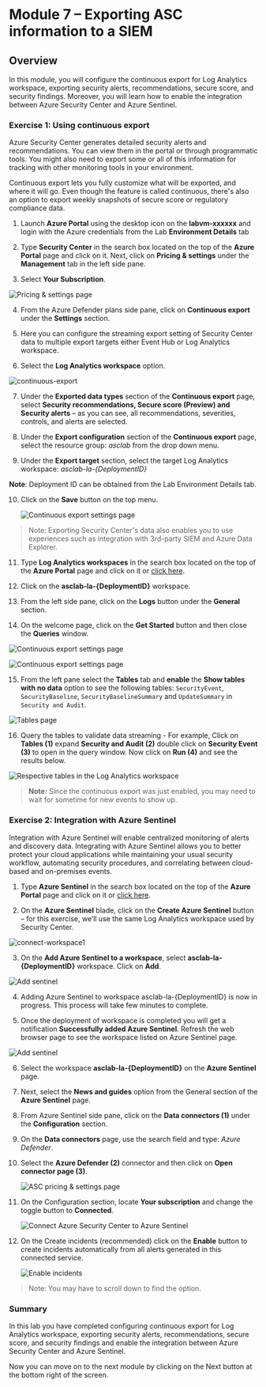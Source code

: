 # Module 7 – Exporting ASC information to a SIEM


## Overview

In this module, you will configure the continuous export for Log Analytics workspace, exporting security alerts, recommendations, secure score, and security findings. Moreover, you will learn how to enable the integration between Azure Security Center and Azure Sentinel.

### Exercise 1: Using continuous export

Azure Security Center generates detailed security alerts and recommendations. You can view them in the portal or through programmatic tools. You might also need to export some or all of this information for tracking with other monitoring tools in your environment.

Continuous export lets you fully customize what will be exported, and where it will go. Even though the feature is called continuous, there's also an option to export weekly snapshots of secure score or regulatory compliance data.

1.	Launch **Azure Portal** using the desktop icon on the **labvm-xxxxxx** and login with the Azure credentials from the Lab **Environment Details** tab

2.	Type **Security Center** in the search box located on the top of the **Azure Portal** page and click on it. Next, click on **Pricing & settings** under the **Management** tab in the left side pane.

3.	Select **Your Subscription**.

   ![Pricing & settings page](../Images/asc-pricing-settings-sub.gif?raw=true)

4.	From the Azure Defender plans side pane, click on **Continuous export** under the **Settings** section.

5.	Here you can configure the streaming export setting of Security Center data to multiple export targets either Event Hub or Log Analytics workspace.

6.	Select the **Log Analytics workspace** option.

   ![continuous-export](../Images/continuous-export.png)

7.	Under the **Exported data types** section of the **Continuous export** page, select **Security recommendations, Secure score (Preview) and Security alerts** – as you can see, all recommendations, severities, controls, and alerts are selected.

8.	Under the **Export configuration** section of the **Continuous export** page, select the resource group: *asclab* from the drop down menu.

9.	Under the **Export target** section, select the target Log Analytics workspace: *asclab-la-{DeploymentID}*

   **Note**: Deployment ID can be obtained from the Lab Environment Details tab.

10. Click on the **Save** button on the top menu.

    ![Continuous export settings page](../Images/asc-continuous-export-settings.gif?raw=true)

> Note: Exporting Security Center's data also enables you to use experiences such as integration with 3rd-party SIEM and Azure Data Explorer.

11. Type **Log Analytics workspaces** in the search box located on the top of the **Azure Portal** page and click on it or [click here](https://portal.azure.com/#blade/HubsExtension/BrowseResource/resourceType/Microsoft.OperationalInsights%2Fworkspaces).

12. Click on the **asclab-la-{DeploymentID}** workspace.

13. From the left side pane, click on the **Logs** button under the **General** section.

14. On the welcome page, click on the **Get Started** button and then close the **Queries** window.

   ![Continuous export settings page](../Images/log-analytic-started.png)

   ![Continuous export settings page](../Images/log-analytic-started2.png)

15. From the left pane select the **Tables** tab and **enable** the **Show tables with no data** option to see the following tables: `SecurityEvent`, `SecurityBaseline`, `SecurityBaselineSummary` and  `UpdateSummary` in `Security and Audit`.

   ![Tables page](../Images/showtables.png)

16. Query the tables to validate data streaming - For example, Click on **Tables (1)** expand **Security and Audit (2)** double click on **Security Event (3)** to open in the query window. Now click on **Run (4)** and see the results below.

   ![Respective tables in the Log Analytics workspace](../Images/Log-editor-tables.png)
> **Note:** Since the continuous export was just enabled, you may need to wait for sometime for new events to show up.

### Exercise 2: Integration with Azure Sentinel

Integration with Azure Sentinel will enable centralized monitoring of alerts and discovery data. Integrating with Azure Sentinel allows you to better protect your cloud applications while maintaining your usual security workflow, automating security procedures, and correlating between cloud-based and on-premises events.

1. Type **Azure Sentinel** in the search box located on the top of the **Azure Portal** page and click on it or [click here](https://portal.azure.com/#blade/Microsoft_Azure_Security_Insights/WorkspaceSelectorBlade).

2.	On the **Azure Sentinel** blade, click on the **Create Azure Sentinel** button – for this exercise, we’ll use the same Log Analytics workspace used by Security Center.

   ![connect-workspace1](../Images/sentinel.png)

3.	On the **Add Azure Sentinel to a workspace**, select **asclab-la-{DeploymentID}** workspace. Click on **Add**.

   ![Add sentinel](../Images/sentineladd.png)

4.	Adding Azure Sentinel to workspace asclab-la-{DeploymentID} is now in progress. This process will take few minutes to complete. 

5.	Once the deployment of workspace is completed you will get a notification **Successfully added Azure Sentinel**. Refresh the web browser page to see the workspace listed on Azure Sentinel page.

  ![Add sentinel](../Images/sentinelws.png)

6. Select the workspace **asclab-la-{DeploymentID}** on the **Azure Sentinel** page. 

7. Next, select the **News and guides** option from the General section of the **Azure Sentinel** page.

8.	From Azure Sentinel side pane, click on the **Data connectors (1)** under the **Configuration** section.

9.	On the **Data connectors** page, use the search field and type: *Azure Defender*.

10. Select the **Azure Defender (2)** connector and then click on **Open connector page (3)**.

    ![ASC pricing & settings page](../Images/Azure-defender-open.png)

11. On the Configuration section, locate **Your subscription** and change the toggle button to **Connected**.

    ![Connect Azure Security Center to Azure Sentinel](../Images/connected.png)

12. On the Create incidents (recommended) click on the **Enable** button to create incidents automatically from all alerts generated in this connected service.

    ![Enable incidents](../Images/asc-sentinel-enable-incidents.png)
 
 >Note: You may have to scroll down to find the option.

### Summary

In this lab you have completed configuring continuous export for Log Analytics workspace, exporting security alerts, recommendations, secure score, and security findings and enable the integration between Azure Security Center and Azure Sentinel.

Now you can move on to the next module by clicking on the Next button at the bottom right of the screen.

